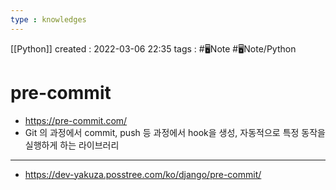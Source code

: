 ```yaml
---
type : knowledges
---
```


[[Python]]
created : 2022-03-06 22:35
tags : #🖥️Note #🖥️Note/Python

# pre-commit
- https://pre-commit.com/
- Git 의 과정에서 commit, push 등 과정에서 hook을 생성, 자동적으로 특정 동작을 실행하게 하는 라이브러리
- ---
- https://dev-yakuza.posstree.com/ko/django/pre-commit/